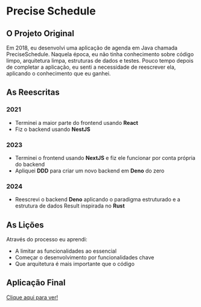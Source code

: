 # Precise Schedule

## O Projeto Original

Em 2018, eu desenvolvi uma aplicação de agenda em Java chamada PreciseSchedule. Naquela época, eu
não tinha conhecimento sobre código limpo, arquitetura limpa, estruturas de dados e testes. Pouco
tempo depois de completar a aplicação, eu senti a necessidade de reescrever ela, aplicando o
conhecimento que eu ganhei.

## As Reescritas

### 2021

- Terminei a maior parte do frontend usando **React**
- Fiz o backend usando **NestJS**

### 2023

- Terminei o frontend usando **NextJS** e fiz ele funcionar por conta própria do backend
- Apliquei **DDD** para criar um novo backend em **Deno** do zero

### 2024

- Reescrevi o backend **Deno** aplicando o paradigma estruturado e a estrutura de dados Result
  inspirada no **Rust**

## As Lições

Através do processo eu aprendi:

- A limitar as funcionalidades ao essencial
- Começar o desenvolvimento por funcionalidades chave
- Que arquitetura é mais importante que o código

## Aplicação Final

[Clique aqui para ver!](/precise-schedule/index.html)
